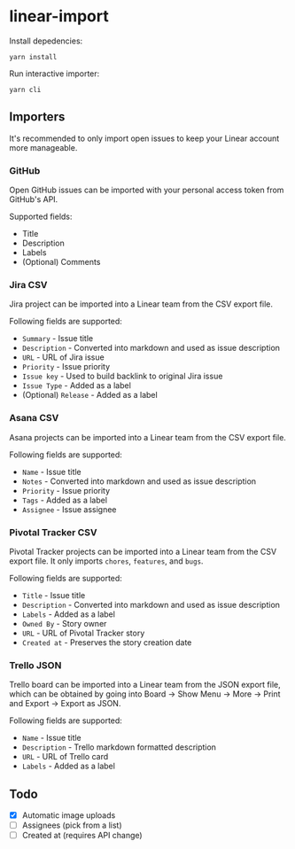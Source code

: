 # linear-import

Install depedencies:

```
yarn install
```

Run interactive importer:

```
yarn cli
```

## Importers

It's recommended to only import open issues to keep your Linear account more manageable.

### GitHub

Open GitHub issues can be imported with your personal access token from GitHub's API.

Supported fields:

- Title
- Description
- Labels
- (Optional) Comments

### Jira CSV

Jira project can be imported into a Linear team from the CSV export file.

Following fields are supported:

- `Summary` - Issue title
- `Description` - Converted into markdown and used as issue description
- `URL` - URL of Jira issue
- `Priority` - Issue priority
- `Issue key` - Used to build backlink to original Jira issue
- `Issue Type` - Added as a label
- (Optional) `Release` - Added as a label

### Asana CSV

Asana projects can be imported into a Linear team from the CSV export file.

Following fields are supported:

- `Name` - Issue title
- `Notes` - Converted into markdown and used as issue description
- `Priority` - Issue priority
- `Tags` - Added as a label
- `Assignee` - Issue assignee

### Pivotal Tracker CSV

Pivotal Tracker projects can be imported into a Linear team from the CSV export file. It only imports `chores`, `features`, and `bugs`.

Following fields are supported:

- `Title` - Issue title
- `Description` - Converted into markdown and used as issue description
- `Labels` - Added as a label
- `Owned By` - Story owner
- `URL` - URL of Pivotal Tracker story
- `Created at` - Preserves the story creation date

### Trello JSON

Trello board can be imported into a Linear team from the JSON export file, which can be obtained by going into Board → Show Menu → More → Print and Export → Export as JSON.

Following fields are supported:

- `Name` - Issue title
- `Description` - Trello markdown formatted description
- `URL` - URL of Trello card
- `Labels` - Added as a label

## Todo

- [x] Automatic image uploads
- [ ] Assignees (pick from a list)
- [ ] Created at (requires API change)
